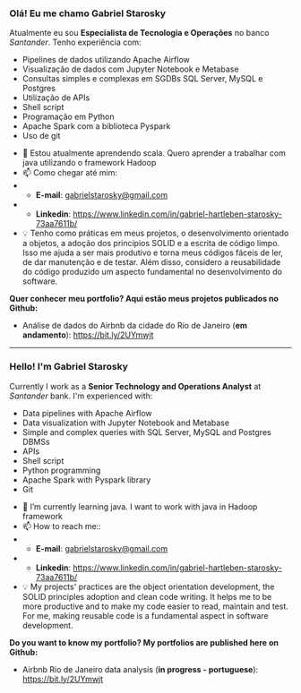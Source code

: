 ### Olá! Eu me chamo Gabriel Starosky

Atualmente eu sou **Especialista de Tecnologia e Operações** no banco *Santander*. Tenho experiência com:

* Pipelines de dados utilizando Apache Airflow
* Visualização de dados com Jupyter Notebook e Metabase
* Consultas simples e complexas em SGDBs SQL Server, MySQL e Postgres
* Utilização de APIs
* Shell script
* Programação em Python
* Apache Spark com a biblioteca Pyspark
* Uso de git


- 🌱 Estou atualmente aprendendo scala. Quero aprender a trabalhar com java utilizando o framework Hadoop
- 📫 Como chegar até mim:
- - **E-mail**: gabrielstarosky@gmail.com
- - **Linkedin**: https://www.linkedin.com/in/gabriel-hartleben-starosky-73aa7611b/
- :bulb: Tenho como práticas em meus projetos, o desenvolvimento orientado a objetos, a adoção dos princípios SOLID e a escrita de código limpo. Isso me ajuda a ser mais produtivo e torna meus códigos fáceis de ler, de dar manutenção e de testar. Além disso, considero a reusabilidade do código produzido um aspecto fundamental no desenvolvimento do software.

**Quer conhecer meu portfolio? Aqui estão meus projetos publicados no Github:**
- Análise de dados do Airbnb da cidade do Rio de Janeiro (**em andamento**): https://bit.ly/2UYmwjt


------

### Hello! I'm Gabriel Starosky

Currently I work as a **Senior Technology and Operations Analyst** at *Santander* bank. I'm experienced with:

* Data pipelines with Apache Airflow
* Data visualization with Jupyter Notebook and Metabase
* Simple and complex queries with SQL Server, MySQL and Postgres DBMSs 
* APIs
* Shell script
* Python programming
* Apache Spark with Pyspark library
* Git


- 🌱 I’m currently learning java. I want to work with java in Hadoop framework
- 📫 How to reach me::
- - **E-mail**: gabrielstarosky@gmail.com
- - **Linkedin**: https://www.linkedin.com/in/gabriel-hartleben-starosky-73aa7611b/
- :bulb: My projects' practices are the object orientation development, the SOLID principles adoption and clean code writing. It helps me to be more productive and to make my code easier to read, maintain and test. For me, making reusable code is a fundamental aspect in software development.


**Do you want to know my portfolio? My portfolios are published here on Github:**
- Airbnb Rio de Janeiro data analysis (**in progress - portuguese**): https://bit.ly/2UYmwjt

<!--
**gabrielstarosky/gabrielstarosky** is a ✨ _special_ ✨ repository because its `README.md` (this file) appears on your GitHub profile.

Here are some ideas to get you started:

- 🔭 I’m currently working on ...
- 🌱 I’m currently learning ...
- 👯 I’m looking to collaborate on ...
- 🤔 I’m looking for help with ...
- 💬 Ask me about ...
- 📫 How to reach me: ...
- 😄 Pronouns: ...
- ⚡ Fun fact: ...
-->



